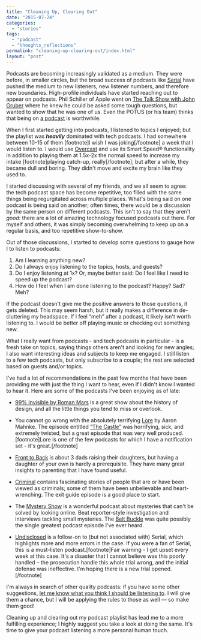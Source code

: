 ```yaml
---
title: "Cleaning Up, Clearing Out"
date: "2015-07-24"
categories: 
  - "stories"
tags: 
  - "podcast"
  - "thoughts_reflections"
permalink: "cleaning-up-clearing-out/index.html"
layout: "post"
---
```


Podcasts are becoming increasingly validated as a medium. They were before, in smaller circles, but the broad success of podcasts like [Serial](https://itunes.apple.com/us/podcast/serial/id917918570?mt=2&at=1001l4VZ) have pushed the medium to new listeners, new listener numbers, and therefore new boundaries. High-profile individuals have started reaching out to appear on podcasts. Phil Schiller of Apple went on [The Talk Show with John Gruber](https://itunes.apple.com/us/podcast/ep.-123-live-from-wwdc-2015/id528458508?i=344459403&mt=2&at=1001l4VZ) where he knew he could be asked some tough questions, but wanted to show that he was one of us. Even the POTUS (or his team) thinks that being on [a podcast](https://itunes.apple.com/us/podcast/episode-613-president-barack/id329875043?i=345340403&mt=2&at=1001l4VZ) is worthwhile.

When I first started getting into podcasts, I listened to topics I enjoyed; but the playlist was **_heavily_** dominated with tech podcasts. I had somewhere between 10-15 of them \[footnote\]I wish I was joking\[/footnote\] a week that I would listen to. I would use [Overcast](https://itunes.apple.com/us/app/overcast-podcast-player/id888422857?mt=8&uo=4&at=1001l4VZ) and use its Smart Speed® functionality in addition to playing them at 1.5x-2x the normal speed to increase my intake \[footnote\]playing catch-up, really\[/footnote\]; but after a while, they became dull and boring. They didn't move and excite my brain like they used to.

I started discussing with several of my friends, and we all seem to agree: the tech podcast space has become repetitive, too filled with the same things being regurgitated across multiple places. What's being said on one podcast is being said on another; often times, there would be a discussion by the same person on different podcasts. This isn't to say that they aren't _good_: there are a lot of amazing technology focused podcasts out there. For myself and others, it was simply becoming overwhelming to keep up on a regular basis, and too repetitive show-to-show.

Out of those discussions, I started to develop some questions to gauge how I to listen to podcasts:

1. Am I learning anything new?
2. Do I always enjoy listening to the topics, hosts, and guests?
3. Do I enjoy listening at 1x? Or, maybe better said: Do I feel like I need to speed up the podcast?
4. How do I feel when I am done listening to the podcast? Happy? Sad? Meh?

If the podcast doesn't give me the positive answers to those questions, it gets deleted. This may seem harsh, but it really makes a difference in de-cluttering my headspace. If I feel “meh” after a podcast, it likely isn't worth listening to. I would be better off playing music or checking out something new.

What I really want from podcasts - and tech podcasts in particular - is a fresh take on topics, saying things others aren't and looking for new angles; I also want interesting ideas and subjects to keep me engaged. I still listen to a few tech podcasts, but only subscribe to a couple; the rest are selected based on guests and/or topics.

I've had a lot of recommendations in the past few months that have been providing me with just the thing I want to hear, even if I didn't know I wanted to hear it. Here are some of the podcasts I've been enjoying as of late:

- [99% Invisible by Roman Mars](https://itunes.apple.com/us/podcast/99-invisible/id394775318?mt=2&at=1001l4VZ) is a great show about the history of design, and all the little things you tend to miss or overlook.
    
- You cannot go wrong with the absolutely terrifying [Lore](https://itunes.apple.com/us/podcast/lore/id978052928?mt=2&at=1001l4VZ) by Aaron Mahnke. The episode entitled [“The Castle”](https://itunes.apple.com/us/podcast/episode-8-the-castle/id978052928?i=344803013&mt=2&at=1001l4VZ) was horrifying, sick, and extremely twisted, but a great episode that was very well produced. \[footnote\]Lore is one of the few podcasts for which I have a notification set - it's great.\[/footnote\]
    
- [Front to Back](https://itunes.apple.com/us/podcast/front-to-back/id945174610?mt=2&at=1001l4VZ) is about 3 dads raising their daughters, but having a daughter of your own is hardly a prerequisite. They have many great insights to parenting that I have found useful.
    
- [Criminal](https://itunes.apple.com/us/podcast/criminal/id809264944?mt=2&at=1001l4VZ) contains fascinating stories of people that are or have been viewed as criminals; some of them have been unbelievable and heart-wrenching. The exit guide episode is a good place to start.
    
- The [Mystery Show](https://itunes.apple.com/us/podcast/mystery-show/id952044185?mt=2&at=1001l4VZ) is a wonderful podcast about mysteries that can't be solved by looking online. Beat reporter-style investigation and interviews tackling small mysteries. The [Belt Buckle](https://itunes.apple.com/us/podcast/case-3-belt-buckle/id952044185?i=344076066&mt=2&at=1001l4VZ) was quite possibly the single greatest podcast episode I've ever heard.
    
- [Undisclosed](https://itunes.apple.com/us/podcast/undisclosed-state-vs.-adnan/id984987791?mt=2&at=1001l4VZ) is a follow-on to (but not associated with) Serial, which highlights more and more errors in the case. If you were a fan of Serial, this is a must-listen podcast.\[footnote\]Fair warning - I get upset every week at this case. It's a disaster that I cannot believe was this poorly handled – the prosecution handle this whole trial wrong, and the initial defense was ineffective. I'm hoping there is a new trial opened.\[/footnote\]
    

I'm always in search of other quality podcasts: if you have some other suggestions, [let me know what you think I should be listening to](twitter.com/nahumck). I will give them a chance, but I will be applying the rules to those as well — so make them good!

Cleaning up and clearing out my podcast playlist has lead me to a more fulfilling experience; I highly suggest you take a look at doing the same. It's time to give your podcast listening a more personal human touch.
